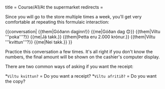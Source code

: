 title = Course/A1/At the supermarket
redirects =
>>>>


Since you will go to the store multiple times a week, you'll get very comfortable at repeating this formulaic interaction:

{{conversation|
{{them|Góðann daginn!}}
{{me|Góðan dag 😊}}
{{them|Viltu '''poka'''?}}
{{me|Já takk.}}
{{them|Þetta eru 2.000 krónur.}}
{{them|Viltu '''kvittun'''?}}
{{me|Nei takk.}}
}}

Practice this conversation a few times. It's all right if you don't know the numbers, the final amount will be shown on the cashier's computer display.

There are two common ways of asking if you want the receipt:

*`Viltu kvittun?` = Do you want a receipt?
*`Viltu afritið?` = Do you want the copy?